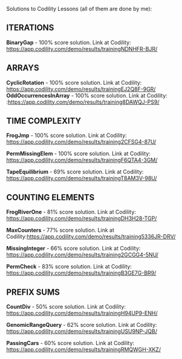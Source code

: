 Solutions to Codility Lessons (all of them are done by me):

## ITERATIONS

**BinaryGap** - 100% score solution. Link at Codility: https://app.codility.com/demo/results/trainingNDNHFR-BJR/
## ARRAYS

**CyclicRotation** - 100% score solution. Link at Codility: https://app.codility.com/demo/results/trainingEJ2Q8F-9GR/
**OddOccurrencesInArray** - 100% score solution. Link at Codility: :https://app.codility.com/demo/results/training8DAWQJ-PS9/
## TIME COMPLEXITY

**FrogJmp** - 100% score solution. Link at Codility: https://app.codility.com/demo/results/training2CFSG4-87U/

**PermMissingElem** - 100% score solution. Link at Codility: https://app.codility.com/demo/results/trainingF6QTA4-3GM/

**TapeEquilibrium** - 69% score solution. Link at Codility: https://app.codility.com/demo/results/trainingT8AM3V-98U/
## COUNTING ELEMENTS

**FrogRiverOne** - 81% score solution. Link at Codility: https://app.codility.com/demo/results/trainingDH3H28-TGP/

**MaxCounters** - 77% score solution. Link at Codility:https://app.codility.com/demo/results/training5336JR-DRV/

**MissingInteger** - 66% score solution. Link at Codility: https://app.codility.com/demo/results/training2GCGG4-5NU/

**PermCheck** - 83% score solution. Link at Codility: https://app.codility.com/demo/results/trainingB3GE7G-BR9/
## PREFIX SUMS

**CountDiv** - 50% score solution. Link at Codility: https://app.codility.com/demo/results/trainingH94UP9-ENH/

**GenomicRangeQuery** - 62% score solution. Link at Codility: https://app.codility.com/demo/results/trainingUSU9NP-JQB/

**PassingCars** - 60% score solution. Link at Codility: https://app.codility.com/demo/results/trainingRMQWGH-XKZ/
